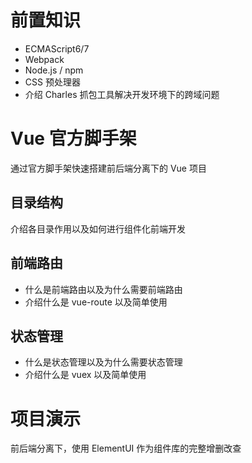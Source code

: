 # 前置知识

* ECMAScript6/7
* Webpack
* Node.js / npm
* CSS 预处理器
* 介绍 Charles 抓包工具解决开发环境下的跨域问题



# Vue 官方脚手架

通过官方脚手架快速搭建前后端分离下的 Vue 项目

## 目录结构

介绍各目录作用以及如何进行组件化前端开发

## 前端路由

* 什么是前端路由以及为什么需要前端路由
* 介绍什么是 vue-route 以及简单使用

## 状态管理

* 什么是状态管理以及为什么需要状态管理
* 介绍什么是 vuex 以及简单使用



# 项目演示

前后端分离下，使用 ElementUI 作为组件库的完整增删改查